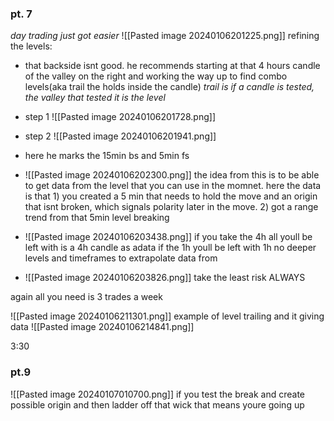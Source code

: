 
### pt. 7
*day trading just got easier*
![[Pasted image 20240106201225.png]] refining the levels:
* that backside isnt good. he recommends starting at that 4 hours candle of the valley on the right and working the way up to find combo levels(aka trail the holds inside the candle) *trail is if a candle is tested, the valley that tested it is the level*
* step 1 ![[Pasted image 20240106201728.png]]
* step 2 ![[Pasted image 20240106201941.png]] 
* here he marks the 15min bs and 5min fs

* ![[Pasted image 20240106202300.png]] the idea from this is to be able to get data from the level that you can use in the momnet. here the data is that 1) you created a 5 min that needs to hold the move and an origin that isnt broken, which signals polarity later in the move. 2) got a range trend from that 5min level breaking

* ![[Pasted image 20240106203438.png]] if you take the 4h all youll be left with is a 4h candle as adata if the 1h youll be left with 1h no deeper levels and timeframes to extrapolate data from
* ![[Pasted image 20240106203826.png]] take the least risk ALWAYS

again all you need is 3 trades a week

![[Pasted image 20240106211301.png]] example of level trailing and it giving data
![[Pasted image 20240106214841.png]]

3:30

### pt.9
![[Pasted image 20240107010700.png]]
if you test the break and create possible origin and then ladder off that wick that means youre going up